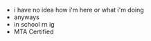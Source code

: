 - i have no idea how i'm here or what i'm doing
- anyways
- in school rn ig
- MTA Certified

<!---
Garfield2875/Garfield2875 is a ✨ special ✨ repository because its `README.md` (this file) appears on your GitHub profile.
You can click the Preview link to take a look at your changes.
--->
